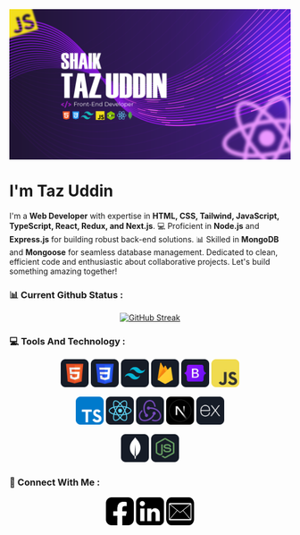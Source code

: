 <div align="center">
<a href="https://tazuddin.vercel.app" ><img src="https://raw.githubusercontent.com/shaikTazUddin01/shaikTazUddin01/main/images/banner/Shaik%20Taz%20Uddin%20GitHub.png" alt="GitHub cover" align="center"/></a>
</div>
<!-- <br> -->
<h1 align="">I'm Taz Uddin</h1>
<p>I'm a <strong>Web Developer</strong> with expertise in <strong>HTML, CSS, Tailwind, JavaScript, TypeScript, React, Redux, and Next.js</strong>. 💻 Proficient in <strong>Node.js</strong> and <strong>Express.js</strong> for building robust back-end solutions. 📊 Skilled in <strong>MongoDB</strong> and <strong>Mongoose</strong> for seamless database management. Dedicated to clean, efficient code and enthusiastic about collaborative projects. Let's build something amazing together!</p>

<h3>📊 Current Github Status : </h3>
<div align="center">
<a href="https://git.io/streak-stats"><img src="https://github-readme-streak-stats.herokuapp.com?user=shaikTazUddin01&theme=shadow-purple" alt="GitHub Streak" /></a>
</div>
<!-- tools -->
<h3 align="left">💻 Tools And Technology : </h3>

<p align="center">
<img src="./images/icon/HTML.png" width="50"/>
<img src="./images/icon/css.png" width="50"/>
<img src="./images/icon/tailwind.png" width="50"/>
<img src="./images/icon/firebase.png" width="50"/>
<img src="./images/icon/Bootsrap.png" width="50"  />
<img src="./images/icon/JavaScript.png" width="50"/>
</p>

<p align="center">
<img src="./images/icon/ts.png" width="50" />
<img src="./images/icon/react.png" width="50"/>
<img src="./images/icon/redux.png" width="50"/>
<img src="./images/icon/nextjs.png" width="50"/>
<img src="./images/icon/express.png" width="50" />
</p>
<p align="center">
<img src="./images/icon/mongo.png" width="50"/>
<img src="./images/icon/node.png" width="50"/>

</p>

<h3 align="left">📱 Connect With Me : </h3>
<p align="center">
<a href="https://fb.com/tazahmedcse" target="blank"><img src="./images/icon/facebook.png" width="50" height="50"/></a>
<a target="blank" href = "https://linkedin.com/in/shaik-taz-uddin-1a47682a0"><img src="./images/icon/linkedin.png" width="50" height="50"/></a>
<a href = "mailto:tazahmedsoft@gmail.com"><img src="./images/icon/email.png" width="50" height="50"/></a>
<!-- <a href = "https://www.instagram.com/tanmoyparvez/"><img src="./images/icon/twitter.png" height="50" weight="50"/></a> -->
</p>
